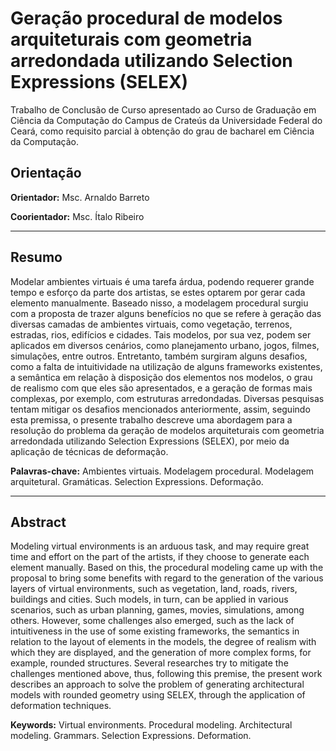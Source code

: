 # Geração procedural de modelos arquiteturais com geometria arredondada utilizando Selection Expressions (SELEX)

Trabalho de Conclusão de Curso apresentado ao Curso de Graduação em Ciência da Computação do Campus de Crateús da Universidade Federal do Ceará, como requisito parcial à obtenção do grau de bacharel em Ciência da Computação.

## Orientação

**Orientador:** Msc. Arnaldo Barreto

**Coorientador:** Msc. Ítalo Ribeiro

---

## Resumo

Modelar ambientes virtuais é uma tarefa árdua, podendo requerer grande tempo e esforço da parte dos artistas, se estes optarem por gerar cada elemento manualmente. Baseado nisso, a modelagem procedural surgiu com a proposta de trazer alguns benefícios no que se refere à geração das diversas camadas de ambientes virtuais, como vegetação, terrenos, estradas, rios, edifícios e cidades. Tais modelos, por sua vez, podem ser aplicados em diversos cenários, como planejamento urbano, jogos, filmes, simulações, entre outros. Entretanto, também surgiram alguns desafios, como a falta de intuitividade na utilização de alguns frameworks existentes, a semântica em relação à disposição dos elementos nos modelos, o grau de realismo com que eles são apresentados, e a geração de formas mais complexas, por exemplo, com estruturas arredondadas. Diversas pesquisas tentam mitigar os desafios mencionados anteriormente, assim, seguindo esta premissa, o presente trabalho descreve uma abordagem para a resolução do problema da geração de modelos arquiteturais com geometria arredondada utilizando Selection Expressions (SELEX), por meio da aplicação de técnicas de deformação.

**Palavras-chave:** Ambientes virtuais. Modelagem procedural. Modelagem arquitetural. Gramáticas. Selection Expressions. Deformação.

---

## Abstract

Modeling virtual environments is an arduous task, and may require great time and effort on the part of the artists, if they choose to generate each element manually. Based on this, the procedural modeling came up with the proposal to bring some benefits with regard to the generation of the various layers of virtual environments, such as vegetation, land, roads, rivers, buildings and cities. Such models, in turn, can be applied in various scenarios, such as urban planning, games, movies, simulations, among others. However, some challenges also emerged, such as the lack of intuitiveness in the use of some existing frameworks, the semantics in relation to the layout of elements in the models, the degree of realism with which they are displayed, and the generation of more complex forms, for example, rounded structures. Several researches try to mitigate the challenges mentioned above, thus, following this premise, the present work describes an approach to solve the problem of generating architectural models with rounded geometry using SELEX, through the application of deformation techniques.

**Keywords:** Virtual environments. Procedural modeling. Architectural modeling. Grammars. Selection Expressions. Deformation.
